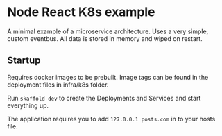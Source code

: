 # Node React K8s example

A minimal example of a microservice architecture. Uses a very simple, custom eventbus. All data is stored in memory and wiped on restart.

## Startup

Requires docker images to be prebuilt. Image tags can be found in the deployment files in infra/k8s folder.

Run `skaffold dev` to create the Deployments and Services and start everything up.

The application requires you to add `127.0.0.1 posts.com` in to your hosts file.
